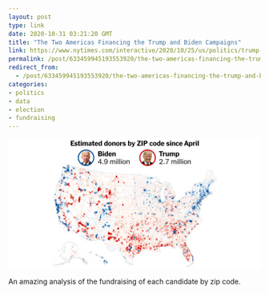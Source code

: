 ```yaml
---
layout: post
type: link
date: 2020-10-31 03:21:20 GMT
title: "The Two Americas Financing the Trump and Biden Campaigns"
link: https://www.nytimes.com/interactive/2020/10/25/us/politics/trump-biden-campaign-donations.html
permalink: /post/633459945193553920/the-two-americas-financing-the-trump-and-biden
redirect_from: 
  - /post/633459945193553920/the-two-americas-financing-the-trump-and-biden
categories:
- politics
- data
- election
- fundraising
---
```

![](/assets/images/6e42a962db81c78cb41c4440de38f312e5537650.jpg)

<p>An amazing analysis of the fundraising of each candidate by zip code.</p>
